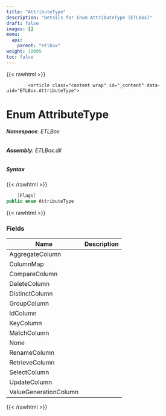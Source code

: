 ```yaml
---
title: "AttributeType"
description: "Details for Enum AttributeType (ETLBox)"
draft: false
images: []
menu:
  api:
    parent: "etlbox"
weight: 10005
toc: false
---
```


{{< rawhtml >}}

            <article class="content wrap" id="_content" data-uid="ETLBox.AttributeType">
  <h1 id="ETLBox_AttributeType" data-uid="ETLBox.AttributeType" class="text-break">Enum AttributeType
</h1>
  <div class="markdown level0 summary"></div>
  <div class="markdown level0 conceptual"></div>
<h6><strong>Namespace</strong>: ETLBox</h6>
  <h6><strong>Assembly</strong>: ETLBox.dll</h6>
  <h5 id="ETLBox_AttributeType_syntax">Syntax</h5>
{{< /rawhtml >}}

```C#
    [Flags]
public enum AttributeType
```

{{< rawhtml >}}
  <h3 id="fields">Fields
</h3>
  <table class="table table-bordered table-striped table-condensed">
    <thead>
      <tr>
        <th>Name</th>
        <th>Description</th>
      </tr>
    <thead>
    <tbody>
      <tr>
        <td id="ETLBox_AttributeType_AggregateColumn">AggregateColumn</td>
        <td></td>
      </tr>
      <tr>
        <td id="ETLBox_AttributeType_ColumnMap">ColumnMap</td>
        <td></td>
      </tr>
      <tr>
        <td id="ETLBox_AttributeType_CompareColumn">CompareColumn</td>
        <td></td>
      </tr>
      <tr>
        <td id="ETLBox_AttributeType_DeleteColumn">DeleteColumn</td>
        <td></td>
      </tr>
      <tr>
        <td id="ETLBox_AttributeType_DistinctColumn">DistinctColumn</td>
        <td></td>
      </tr>
      <tr>
        <td id="ETLBox_AttributeType_GroupColumn">GroupColumn</td>
        <td></td>
      </tr>
      <tr>
        <td id="ETLBox_AttributeType_IdColumn">IdColumn</td>
        <td></td>
      </tr>
      <tr>
        <td id="ETLBox_AttributeType_KeyColumn">KeyColumn</td>
        <td></td>
      </tr>
      <tr>
        <td id="ETLBox_AttributeType_MatchColumn">MatchColumn</td>
        <td></td>
      </tr>
      <tr>
        <td id="ETLBox_AttributeType_None">None</td>
        <td></td>
      </tr>
      <tr>
        <td id="ETLBox_AttributeType_RenameColumn">RenameColumn</td>
        <td></td>
      </tr>
      <tr>
        <td id="ETLBox_AttributeType_RetrieveColumn">RetrieveColumn</td>
        <td></td>
      </tr>
      <tr>
        <td id="ETLBox_AttributeType_SelectColumn">SelectColumn</td>
        <td></td>
      </tr>
      <tr>
        <td id="ETLBox_AttributeType_UpdateColumn">UpdateColumn</td>
        <td></td>
      </tr>
      <tr>
        <td id="ETLBox_AttributeType_ValueGenerationColumn">ValueGenerationColumn</td>
        <td></td>
      </tr>
    </tbody>
  </thead></thead></table>

{{< /rawhtml >}}
